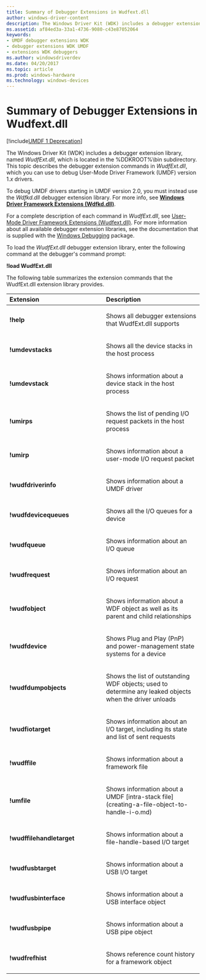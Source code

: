 ```yaml
---
title: Summary of Debugger Extensions in Wudfext.dll
author: windows-driver-content
description: The Windows Driver Kit (WDK) includes a debugger extension library, named WudfExt.dll, which is located in the DDKROOT \\bin subdirectory.
ms.assetid: af84ed3a-33a1-4736-9080-c43e87052064
keywords:
- UMDF debugger extensions WDK
- debugger extensions WDK UMDF
- extensions WDK debuggers
ms.author: windowsdriverdev
ms.date: 04/20/2017
ms.topic: article
ms.prod: windows-hardware
ms.technology: windows-devices
---
```


# Summary of Debugger Extensions in Wudfext.dll


[!include[UMDF 1 Deprecation](../umdf-1-deprecation.md)]

The Windows Driver Kit (WDK) includes a debugger extension library, named *WudfExt.dll*, which is located in the %DDKROOT%\\bin subdirectory. This topic describes the debugger extension commands in *WudfExt.dll*, which you can use to debug User-Mode Driver Framework (UMDF) version 1.*x* drivers.

To debug UMDF drivers starting in UMDF version 2.0, you must instead use the *Wdfkd.dll* debugger extension library. For more info, see [**Windows Driver Framework Extensions (Wdfkd.dll)**](https://msdn.microsoft.com/library/windows/hardware/ff551876).

For a complete description of each command in *WudfExt.dll*, see [User-Mode Driver Framework Extensions (Wudfext.dll)](https://msdn.microsoft.com/library/windows/hardware/ff560030). For more information about all available debugger extension libraries, see the documentation that is supplied with the [Windows Debugging](https://msdn.microsoft.com/library/windows/hardware/ff551063) package.

To load the *WudfExt.dll* debugger extension library, enter the following command at the debugger's command prompt:

**!load WudfExt.dll**

The following table summarizes the extension commands that the WudfExt.dll extension library provides.

<table>
<colgroup>
<col width="50%" />
<col width="50%" />
</colgroup>
<thead>
<tr class="header">
<th align="left">Extension</th>
<th align="left">Description</th>
</tr>
</thead>
<tbody>
<tr class="odd">
<td align="left"><p><strong>!help</strong></p></td>
<td align="left"><p>Shows all debugger extensions that WudfExt.dll supports</p></td>
</tr>
<tr class="even">
<td align="left"><p><strong>!umdevstacks</strong></p></td>
<td align="left"><p>Shows all the device stacks in the host process</p></td>
</tr>
<tr class="odd">
<td align="left"><p><strong>!umdevstack</strong></p></td>
<td align="left"><p>Shows information about a device stack in the host process</p></td>
</tr>
<tr class="even">
<td align="left"><p><strong>!umirps</strong></p></td>
<td align="left"><p>Shows the list of pending I/O request packets in the host process</p></td>
</tr>
<tr class="odd">
<td align="left"><p><strong>!umirp</strong></p></td>
<td align="left"><p>Shows information about a user-mode I/O request packet</p></td>
</tr>
<tr class="even">
<td align="left"><p><strong>!wudfdriverinfo</strong></p></td>
<td align="left"><p>Shows information about a UMDF driver</p></td>
</tr>
<tr class="odd">
<td align="left"><p><strong>!wudfdevicequeues</strong></p></td>
<td align="left"><p>Shows all the I/O queues for a device</p></td>
</tr>
<tr class="even">
<td align="left"><p><strong>!wudfqueue</strong></p></td>
<td align="left"><p>Shows information about an I/O queue</p></td>
</tr>
<tr class="odd">
<td align="left"><p><strong>!wudfrequest</strong></p></td>
<td align="left"><p>Shows information about an I/O request</p></td>
</tr>
<tr class="even">
<td align="left"><p><strong>!wudfobject</strong></p></td>
<td align="left"><p>Shows information about a WDF object as well as its parent and child relationships</p></td>
</tr>
<tr class="odd">
<td align="left"><p><strong>!wudfdevice</strong></p></td>
<td align="left"><p>Shows Plug and Play (PnP) and power-management state systems for a device</p></td>
</tr>
<tr class="even">
<td align="left"><p><strong>!wudfdumpobjects</strong></p></td>
<td align="left"><p>Shows the list of outstanding WDF objects; used to determine any leaked objects when the driver unloads</p></td>
</tr>
<tr class="odd">
<td align="left"><p><strong>!wudfiotarget</strong></p></td>
<td align="left"><p>Shows information about an I/O target, including its state and list of sent requests</p></td>
</tr>
<tr class="even">
<td align="left"><p><strong>!wudffile</strong></p></td>
<td align="left"><p>Shows information about a framework file</p></td>
</tr>
<tr class="odd">
<td align="left"><p><strong>!umfile</strong></p></td>
<td align="left"><p>Shows information about a UMDF [intra-stack file](creating-a-file-object-to-handle-i-o.md)</p></td>
</tr>
<tr class="even">
<td align="left"><p><strong>!wudffilehandletarget</strong></p></td>
<td align="left"><p>Shows information about a file-handle-based I/O target</p></td>
</tr>
<tr class="odd">
<td align="left"><p><strong>!wudfusbtarget</strong></p></td>
<td align="left"><p>Shows information about a USB I/O target</p></td>
</tr>
<tr class="even">
<td align="left"><p><strong>!wudfusbinterface</strong></p></td>
<td align="left"><p>Shows information about a USB interface object</p></td>
</tr>
<tr class="odd">
<td align="left"><p><strong>!wudfusbpipe</strong></p></td>
<td align="left"><p>Shows information about a USB pipe object</p></td>
</tr>
<tr class="even">
<td align="left"><p><strong>!wudfrefhist</strong></p></td>
<td align="left"><p>Shows reference count history for a framework object</p></td>
</tr>
</tbody>
</table>

 

 

 






